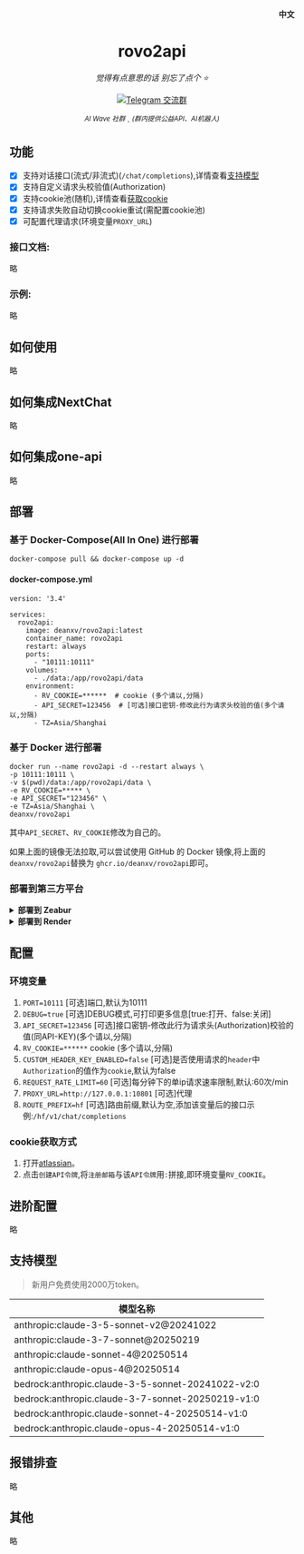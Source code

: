 <p align="right">
   <strong>中文</strong> 
</p>
<div align="center">

# rovo2api

_觉得有点意思的话 别忘了点个 ⭐_

<a href="https://t.me/+LGKwlC_xa-E5ZDk9">
  <img src="https://img.shields.io/badge/Telegram-AI Wave交流群-0088cc?style=for-the-badge&logo=telegram&logoColor=white" alt="Telegram 交流群" />
</a>

<sup><i>AI Wave 社群</i></sup> · <sup><i>(群内提供公益API、AI机器人)</i></sup>


</div>

## 功能

- [x] 支持对话接口(流式/非流式)(`/chat/completions`),详情查看[支持模型](#支持模型)
- [x] 支持自定义请求头校验值(Authorization)
- [x] 支持cookie池(随机),详情查看[获取cookie](#cookie获取方式)
- [x] 支持请求失败自动切换cookie重试(需配置cookie池)
- [x] 可配置代理请求(环境变量`PROXY_URL`)

### 接口文档:

略

### 示例:

略

## 如何使用

略

## 如何集成NextChat

略

## 如何集成one-api

略

## 部署

### 基于 Docker-Compose(All In One) 进行部署

```shell
docker-compose pull && docker-compose up -d
```

#### docker-compose.yml

```docker
version: '3.4'

services:
  rovo2api:
    image: deanxv/rovo2api:latest
    container_name: rovo2api
    restart: always
    ports:
      - "10111:10111"
    volumes:
      - ./data:/app/rovo2api/data
    environment:
      - RV_COOKIE=******  # cookie (多个请以,分隔)
      - API_SECRET=123456  # [可选]接口密钥-修改此行为请求头校验的值(多个请以,分隔)
      - TZ=Asia/Shanghai
```

### 基于 Docker 进行部署

```docker
docker run --name rovo2api -d --restart always \
-p 10111:10111 \
-v $(pwd)/data:/app/rovo2api/data \
-e RV_COOKIE=***** \
-e API_SECRET="123456" \
-e TZ=Asia/Shanghai \
deanxv/rovo2api
```

其中`API_SECRET`、`RV_COOKIE`修改为自己的。

如果上面的镜像无法拉取,可以尝试使用 GitHub 的 Docker 镜像,将上面的`deanxv/rovo2api`替换为
`ghcr.io/deanxv/rovo2api`即可。

### 部署到第三方平台

<details>
<summary><strong>部署到 Zeabur</strong></summary>
<div>

[![Deployed on Zeabur](https://zeabur.com/deployed-on-zeabur-dark.svg)](https://zeabur.com?referralCode=deanxv&utm_source=deanxv)

> Zeabur 的服务器在国外,自动解决了网络的问题,~~同时免费的额度也足够个人使用~~

1. 首先 **fork** 一份代码。
2. 进入 [Zeabur](https://zeabur.com?referralCode=deanxv),使用github登录,进入控制台。
3. 在 Service -> Add Service,选择 Git（第一次使用需要先授权）,选择你 fork 的仓库。
4. Deploy 会自动开始,先取消。
5. 添加环境变量

   `RV_COOKIE:******`  cookie (多个请以,分隔)

   `API_SECRET:123456` [可选]接口密钥-修改此行为请求头校验的值(多个请以,分隔)(与openai-API-KEY用法一致)

保存。

6. 选择 Redeploy。

</div>


</details>

<details>
<summary><strong>部署到 Render</strong></summary>
<div>

> Render 提供免费额度,绑卡后可以进一步提升额度

Render 可以直接部署 docker 镜像,不需要 fork 仓库：[Render](https://dashboard.render.com)

</div>
</details>

## 配置

### 环境变量

1. `PORT=10111`  [可选]端口,默认为10111
2. `DEBUG=true`  [可选]DEBUG模式,可打印更多信息[true:打开、false:关闭]
3. `API_SECRET=123456`  [可选]接口密钥-修改此行为请求头(Authorization)校验的值(同API-KEY)(多个请以,分隔)
4. `RV_COOKIE=******`  cookie (多个请以,分隔)
5. `CUSTOM_HEADER_KEY_ENABLED=false`  [可选]是否使用请求的`header`中`Authorization`的值作为`cookie`,默认为false
6. `REQUEST_RATE_LIMIT=60`  [可选]每分钟下的单ip请求速率限制,默认:60次/min
7. `PROXY_URL=http://127.0.0.1:10801`  [可选]代理
8. `ROUTE_PREFIX=hf`  [可选]路由前缀,默认为空,添加该变量后的接口示例:`/hf/v1/chat/completions`

### cookie获取方式

1. 打开[atlassian](https://id.atlassian.com/manage-profile/security/api-tokens)。
2. 点击`创建API令牌`,将`注册邮箱`与该`API令牌`用`:`拼接,即环境变量`RV_COOKIE`。

## 进阶配置

略

## 支持模型

> 新用户免费使用2000万token。

| 模型名称                                              | 
|---------------------------------------------------|
| anthropic:claude-3-5-sonnet-v2@20241022           |
| anthropic:claude-3-7-sonnet@20250219              |
| anthropic:claude-sonnet-4@20250514                |
| anthropic:claude-opus-4@20250514                  |
| bedrock:anthropic.claude-3-5-sonnet-20241022-v2:0 |
| bedrock:anthropic.claude-3-7-sonnet-20250219-v1:0 |
| bedrock:anthropic.claude-sonnet-4-20250514-v1:0   |
| bedrock:anthropic.claude-opus-4-20250514-v1:0     |

## 报错排查

略

## 其他

略
